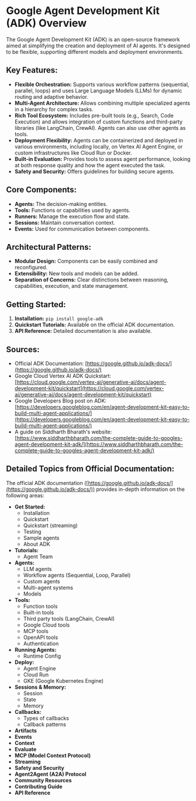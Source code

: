 # Google Agent Development Kit (ADK) Overview

The Google Agent Development Kit (ADK) is an open-source framework aimed at simplifying the creation and deployment of AI agents. It's designed to be flexible, supporting different models and deployment environments.

## Key Features:

*   **Flexible Orchestration:** Supports various workflow patterns (sequential, parallel, loops) and uses Large Language Models (LLMs) for dynamic routing and adaptive behavior.
*   **Multi-Agent Architecture:** Allows combining multiple specialized agents in a hierarchy for complex tasks.
*   **Rich Tool Ecosystem:** Includes pre-built tools (e.g., Search, Code Execution) and allows integration of custom functions and third-party libraries (like LangChain, CrewAI). Agents can also use other agents as tools.
*   **Deployment Flexibility:** Agents can be containerized and deployed in various environments, including locally, on Vertex AI Agent Engine, or custom infrastructures like Cloud Run or Docker.
*   **Built-in Evaluation:** Provides tools to assess agent performance, looking at both response quality and how the agent executed the task.
*   **Safety and Security:** Offers guidelines for building secure agents.

## Core Components:

*   **Agents:** The decision-making entities.
*   **Tools:** Functions or capabilities used by agents.
*   **Runners:** Manage the execution flow and state.
*   **Sessions:** Maintain conversation context.
*   **Events:** Used for communication between components.

## Architectural Patterns:

*   **Modular Design:** Components can be easily combined and reconfigured.
*   **Extensibility:** New tools and models can be added.
*   **Separation of Concerns:** Clear distinctions between reasoning, capabilities, execution, and state management.

## Getting Started:

1.  **Installation:** `pip install google-adk`
2.  **Quickstart Tutorials:** Available on the official ADK documentation.
3.  **API Reference:** Detailed documentation is also available.

## Sources:

*   Official ADK Documentation: [https://google.github.io/adk-docs/](https://google.github.io/adk-docs/)
*   Google Cloud Vertex AI ADK Quickstart: [https://cloud.google.com/vertex-ai/generative-ai/docs/agent-development-kit/quickstart](https://cloud.google.com/vertex-ai/generative-ai/docs/agent-development-kit/quickstart)
*   Google Developers Blog post on ADK: [https://developers.googleblog.com/en/agent-development-kit-easy-to-build-multi-agent-applications/](https://developers.googleblog.com/en/agent-development-kit-easy-to-build-multi-agent-applications/)
*   A guide on Siddharth Bharath's website: [https://www.siddharthbharath.com/the-complete-guide-to-googles-agent-development-kit-adk/](https://www.siddharthbharath.com/the-complete-guide-to-googles-agent-development-kit-adk/)

## Detailed Topics from Official Documentation:

The official ADK documentation ([https://google.github.io/adk-docs/](https://google.github.io/adk-docs/)) provides in-depth information on the following areas:

*   **Get Started:**
    *   Installation
    *   Quickstart
    *   Quickstart (streaming)
    *   Testing
    *   Sample agents
    *   About ADK
*   **Tutorials:**
    *   Agent Team
*   **Agents:**
    *   LLM agents
    *   Workflow agents (Sequential, Loop, Parallel)
    *   Custom agents
    *   Multi-agent systems
    *   Models
*   **Tools:**
    *   Function tools
    *   Built-in tools
    *   Third party tools (LangChain, CrewAI)
    *   Google Cloud tools
    *   MCP tools
    *   OpenAPI tools
    *   Authentication
*   **Running Agents:**
    *   Runtime Config
*   **Deploy:**
    *   Agent Engine
    *   Cloud Run
    *   GKE (Google Kubernetes Engine)
*   **Sessions & Memory:**
    *   Session
    *   State
    *   Memory
*   **Callbacks:**
    *   Types of callbacks
    *   Callback patterns
*   **Artifacts**
*   **Events**
*   **Context**
*   **Evaluate**
*   **MCP (Model Context Protocol)**
*   **Streaming**
*   **Safety and Security**
*   **Agent2Agent (A2A) Protocol**
*   **Community Resources**
*   **Contributing Guide**
*   **API Reference** 